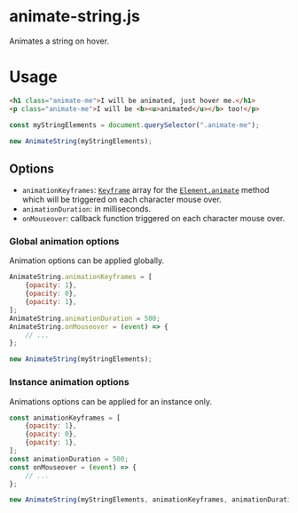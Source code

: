 # animate-string.js

Animates a string on hover.

# Usage

```html
<h1 class="animate-me">I will be animated, just hover me.</h1>
<p class="animate-me">I will be <b><u>animated</u></b> too!</p>
```

```javascript
const myStringElements = document.querySelector(".animate-me");

new AnimateString(myStringElements);
```

## Options

- `animationKeyframes`: [`Keyframe`](https://developer.mozilla.org/en-US/docs/Web/API/Web_Animations_API/Keyframe_Formats) array for the [`Element.animate`](https://developer.mozilla.org/en-US/docs/Web/API/Element/animate) method which will be triggered on each character mouse over.
- `animationDuration`: in milliseconds.
- `onMouseover`: callback function triggered on each character mouse over.

### Global animation options

Animation options can be applied globally.

```javascript
AnimateString.animationKeyframes = [
    {opacity: 1},
    {opacity: 0},
    {opacity: 1},
];
AnimateString.animationDuration = 500;
AnimateString.onMouseover = (event) => {
    // ...
};

new AnimateString(myStringElements);
```

### Instance animation options

Animations options can be applied for an instance only.

```javascript
const animationKeyframes = [
    {opacity: 1},
    {opacity: 0},
    {opacity: 1},
];
const animationDuration = 500;
const onMouseover = (event) => {
    // ...
};

new AnimateString(myStringElements, animationKeyframes, animationDuration, onMouseover);
```

